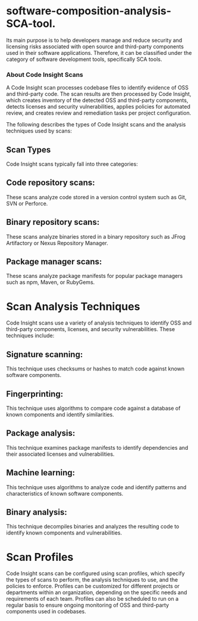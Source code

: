 # software-composition-analysis-SCA-tool.
Its main purpose is to help developers manage and reduce security and licensing risks associated with open source and third-party components used in their software applications. Therefore, it can be classified under the category of software development tools, specifically SCA tools.
### About Code Insight Scans
A Code Insight scan processes codebase files to identify evidence of OSS and third-party code. The scan results are then processed by Code Insight, which creates inventory of the detected OSS and third-party components, detects licenses and security vulnerabilities, applies policies for automated review, and creates review and remediation tasks per project configuration.

The following describes the types of Code Insight scans and the analysis techniques used by scans:

## Scan Types
Code Insight scans typically fall into three categories:

## Code repository scans:
These scans analyze code stored in a version control system such as Git, SVN or Perforce.

## Binary repository scans: 
These scans analyze binaries stored in a binary repository such as JFrog Artifactory or Nexus Repository Manager.

## Package manager scans: 
These scans analyze package manifests for popular package managers such as npm, Maven, or RubyGems.

# Scan Analysis Techniques
Code Insight scans use a variety of analysis techniques to identify OSS and third-party components, licenses, and security vulnerabilities. These techniques include:

## Signature scanning:
This technique uses checksums or hashes to match code against known software components.

## Fingerprinting: 
This technique uses algorithms to compare code against a database of known components and identify similarities.

## Package analysis: 
This technique examines package manifests to identify dependencies and their associated licenses and vulnerabilities.

## Machine learning: 
This technique uses algorithms to analyze code and identify patterns and characteristics of known software components.

## Binary analysis: 
This technique decompiles binaries and analyzes the resulting code to identify known components and vulnerabilities.


# Scan Profiles
Code Insight scans can be configured using scan profiles, which specify the types of scans to perform, the analysis techniques to use, and the policies to enforce. Profiles can be customized for different projects or departments within an organization, depending on the specific needs and requirements of each team. Profiles can also be scheduled to run on a regular basis to ensure ongoing monitoring of OSS and third-party components used in codebases.
